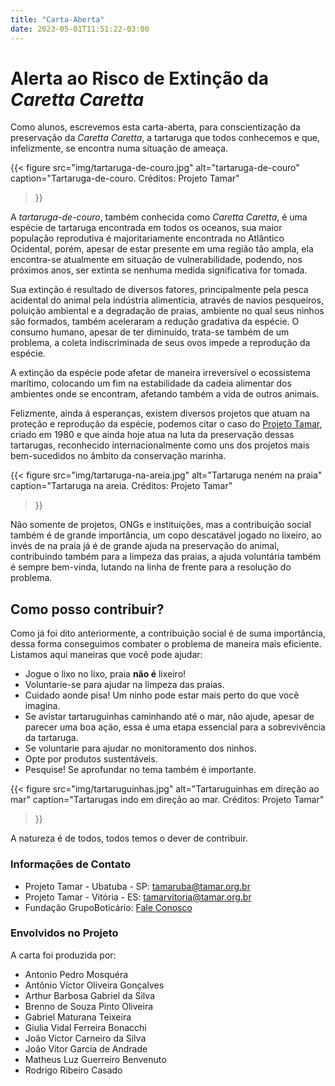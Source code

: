 ```yaml
---
title: "Carta-Aberta"
date: 2023-05-01T11:51:22-03:00
---
```


# Alerta ao Risco de Extinção da *Caretta Caretta*

Como alunos, escrevemos esta carta-aberta, para conscientização da preservação da *Caretta Caretta*, a tartaruga que todos conhecemos e que, infelizmente, se encontra numa situação de ameaça.

{{< figure
    src="img/tartaruga-de-couro.jpg"
    alt="tartaruga-de-couro" 
    caption="Tartaruga-de-couro. Créditos: Projeto Tamar"
>}}

A *tartaruga-de-couro*, também conhecida como *Caretta Caretta*, é uma espécie de tartaruga encontrada em todos os oceanos, sua maior população reprodutiva é majoritariamente encontrada no Atlântico Ocidental, porém, apesar de estar presente em uma região tão ampla, ela encontra-se atualmente em situação de vulnerabilidade, podendo, nos próximos anos, ser extinta se nenhuma medida significativa for tomada.

Sua extinção é resultado de diversos fatores, principalmente pela pesca acidental do animal pela indústria alimentícia, através de navios pesqueiros, poluição ambiental e a degradação de praias, ambiente no qual seus ninhos são formados, também aceleraram a redução gradativa da espécie. O consumo humano, apesar de ter diminuído, trata-se também de um problema, a coleta indiscriminada de seus ovos impede a reprodução da espécie.

A extinção da espécie pode afetar de maneira irreversível o ecossistema marítimo, colocando um fim na estabilidade da cadeia alimentar dos ambientes onde se encontram, afetando também a vida de outros animais.

Felizmente, ainda á esperanças, existem diversos projetos que atuam na proteção e reprodução da espécie, podemos citar o caso do [Projeto Tamar](https://www.tamar.org.br/), criado em 1980 e que ainda hoje atua na luta da preservação dessas tartarugas, reconhecido internacionalmente como uns dos projetos mais bem-sucedidos no âmbito da conservação marinha.

{{< figure 
    src="img/tartaruga-na-areia.jpg"
    alt="Tartaruga neném na praia"
    caption="Tartaruga na areia. Créditos: Projeto Tamar"
>}}

Não somente de projetos, ONGs e instituições, mas a contribuição social também é de grande importância, um copo descatável jogado no lixeiro, ao invés de na praia já é de grande ajuda na preservação do animal, contribuindo também para a limpeza das praias, a ajuda voluntária também é sempre bem-vinda, lutando na linha de frente para a resolução do problema.

## Como posso contribuir?

Como já foi dito anteriormente, a contribuição social é de suma importância, dessa forma conseguimos combater o problema de maneira mais eficiente. Listamos aqui maneiras que você pode ajudar:

- Jogue o lixo no lixo, praia **não é** lixeiro!
- Voluntarie-se para ajudar na limpeza das praias.
- Cuidado aonde pisa! Um ninho pode estar mais perto do que você imagina.
- Se avistar tartaruguinhas caminhando até o mar, não ajude, apesar de parecer uma boa ação, essa é uma etapa essencial para a sobrevivência da tartaruga.
- Se voluntarie para ajudar no monitoramento dos ninhos.
- Opte por produtos sustentáveis.
- Pesquise! Se aprofundar no tema também é importante.

{{< figure
    src="img/tartaruguinhas.jpg"
    alt="Tartaruguinhas em direção ao mar"
    caption="Tartarugas indo em direção ao mar. Créditos: Projeto Tamar"
>}}

A natureza é de todos, todos temos o dever de contribuir.

### Informações de Contato

- Projeto Tamar - Ubatuba - SP: [tamaruba@tamar.org.br](mailto:tamaruba@tamar.org.br)
- Projeto Tamar - Vitória - ES: [tamarvitoria@tamar.org.br](mailto:tamarvitoria@tamar.org.br)
- Fundação GrupoBoticário: [Fale Conosco](https://www.fundacaogrupoboticario.org.br/pt/fale-conosco)

### Envolvidos no Projeto

A carta foi produzida por:

- Antonio Pedro Mosquéra
- Antônio Victor Oliveira Gonçalves
- Arthur Barbosa Gabriel da Silva
- Brenno de Souza Pinto Oliveira
- Gabriel Maturana Teixeira
- Giulia Vidal Ferreira Bonacchi
- João Victor Carneiro da Silva
- João Vitor Garcia de Andrade
- Matheus Luz Guerreiro Benvenuto
- Rodrigo Ribeiro Casado
